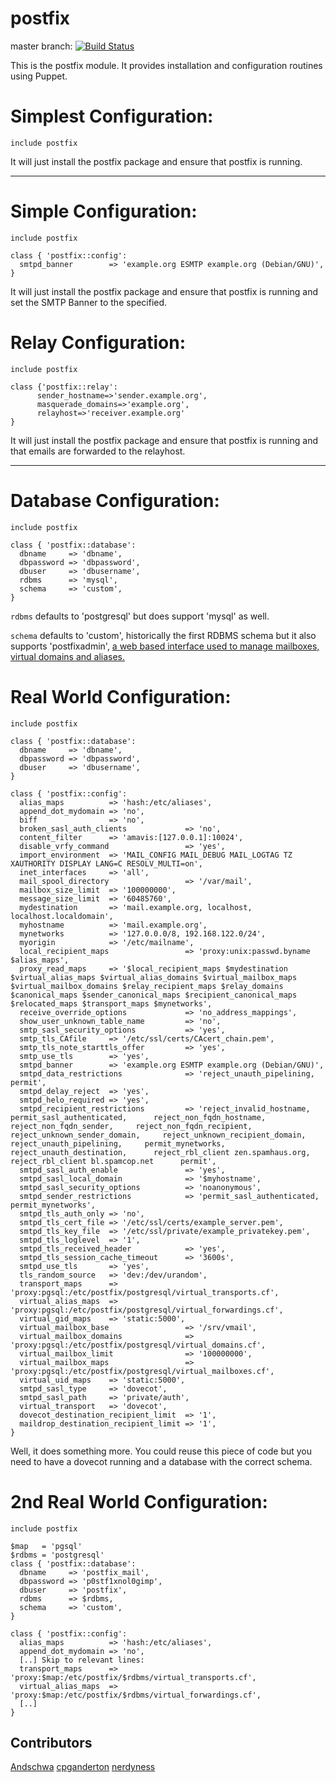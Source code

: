 # postfix #

master branch: [![Build Status](https://secure.travis-ci.org/mjhas/postfix.png?branch=master)](http://travis-ci.org/mjhas/postfix)

This is the postfix module. It provides installation and configuration routines using Puppet.

Simplest Configuration:
=============


    include postfix


It will just install the postfix package and ensure that postfix is running.

---------------------------------------

Simple Configuration:
=============


    include postfix

    class { 'postfix::config':
      smtpd_banner        => 'example.org ESMTP example.org (Debian/GNU)',
    }

It will just install the postfix package and ensure that postfix is running and set the SMTP Banner to the specified.


Relay Configuration:
=============


    include postfix

    class {'postfix::relay':
          sender_hostname=>'sender.example.org',
          masquerade_domains=>'example.org',
          relayhost=>'receiver.example.org'
    }


It will just install the postfix package and ensure that postfix is running and that emails are forwarded to the relayhost.

---------------------------------------

Database Configuration:
=============


    include postfix

    class { 'postfix::database':
      dbname     => 'dbname',
      dbpassword => 'dbpassword',
      dbuser     => 'dbusername',
      rdbms      => 'mysql',
      schema     => 'custom',
    }


`rdbms` defaults to 'postgresql' but does support 'mysql' as well.

`schema` defaults to 'custom', historically the first RDBMS schema but it also supports 'postfixadmin', [a web based interface used to manage mailboxes, virtual domains and aliases.](http://postfixadmin.sourceforge.net/)

Real World Configuration:
=============

    include postfix

    class { 'postfix::database':
      dbname     => 'dbname',
      dbpassword => 'dbpassword',
      dbuser     => 'dbusername',
    }

    class { 'postfix::config':
      alias_maps          => 'hash:/etc/aliases',
      append_dot_mydomain => 'no',
      biff                => 'no',
      broken_sasl_auth_clients             => 'no',
      content_filter      => 'amavis:[127.0.0.1]:10024',
      disable_vrfy_command                 => 'yes',
      import_environment  => 'MAIL_CONFIG MAIL_DEBUG MAIL_LOGTAG TZ XAUTHORITY DISPLAY LANG=C RESOLV_MULTI=on',
      inet_interfaces     => 'all',
      mail_spool_directory                 => '/var/mail',
      mailbox_size_limit  => '100000000',
      message_size_limit  => '60485760',
      mydestination       => 'mail.example.org, localhost, localhost.localdomain',
      myhostname          => 'mail.example.org',
      mynetworks          => '127.0.0.0/8, 192.168.122.0/24',
      myorigin            => '/etc/mailname',
      local_recipient_maps                 => 'proxy:unix:passwd.byname $alias_maps',
      proxy_read_maps     => '$local_recipient_maps $mydestination $virtual_alias_maps $virtual_alias_domains $virtual_mailbox_maps $virtual_mailbox_domains $relay_recipient_maps $relay_domains $canonical_maps $sender_canonical_maps $recipient_canonical_maps $relocated_maps $transport_maps $mynetworks',
      receive_override_options             => 'no_address_mappings',
      show_user_unknown_table_name         => 'no',
      smtp_sasl_security_options           => 'yes',
      smtp_tls_CAfile     => '/etc/ssl/certs/CAcert_chain.pem',
      smtp_tls_note_starttls_offer         => 'yes',
      smtp_use_tls        => 'yes',
      smtpd_banner        => 'example.org ESMTP example.org (Debian/GNU)',
      smtpd_data_restrictions              => 'reject_unauth_pipelining,     permit',
      smtpd_delay_reject  => 'yes',
      smtpd_helo_required => 'yes',
      smtpd_recipient_restrictions         => 'reject_invalid_hostname,     permit_sasl_authenticated,      reject_non_fqdn_hostname,     reject_non_fqdn_sender,     reject_non_fqdn_recipient,      reject_unknown_sender_domain,     reject_unknown_recipient_domain,            reject_unauth_pipelining,     permit_mynetworks,      reject_unauth_destination,      reject_rbl_client zen.spamhaus.org, reject_rbl_client bl.spamcop.net      permit',
      smtpd_sasl_auth_enable               => 'yes',
      smtpd_sasl_local_domain              => '$myhostname',
      smtpd_sasl_security_options          => 'noanonymous',
      smtpd_sender_restrictions            => 'permit_sasl_authenticated, permit_mynetworks',
      smtpd_tls_auth_only => 'no',
      smtpd_tls_cert_file => '/etc/ssl/certs/example_server.pem',
      smtpd_tls_key_file  => '/etc/ssl/private/example_privatekey.pem',
      smtpd_tls_loglevel  => '1',
      smtpd_tls_received_header            => 'yes',
      smtpd_tls_session_cache_timeout      => '3600s',
      smtpd_use_tls       => 'yes',
      tls_random_source   => 'dev:/dev/urandom',
      transport_maps      => 'proxy:pgsql:/etc/postfix/postgresql/virtual_transports.cf',
      virtual_alias_maps  => 'proxy:pgsql:/etc/postfix/postgresql/virtual_forwardings.cf',
      virtual_gid_maps    => 'static:5000',
      virtual_mailbox_base                 => '/srv/vmail',
      virtual_mailbox_domains              => 'proxy:pgsql:/etc/postfix/postgresql/virtual_domains.cf',
      virtual_mailbox_limit                => '100000000',
      virtual_mailbox_maps                 => 'proxy:pgsql:/etc/postfix/postgresql/virtual_mailboxes.cf',
      virtual_uid_maps    => 'static:5000',
      smtpd_sasl_type     => 'dovecot',
      smtpd_sasl_path     => 'private/auth',
      virtual_transport   => 'dovecot',
      dovecot_destination_recipient_limit  => '1',
      maildrop_destination_recipient_limit => '1',
    }


Well, it does something more. You could reuse this piece of code but you need to have a dovecot running and a database with the correct schema.

2nd Real World Configuration:
=============

    include postfix

    $map   = 'pgsql'
    $rdbms = 'postgresql'
    class { 'postfix::database':
      dbname     => 'postfix_mail',
      dbpassword => 'p0stf1xnol0gimp',
      dbuser     => 'postfix',
      rdbms      => $rdbms,
      schema     => 'custom',
    }

    class { 'postfix::config':
      alias_maps          => 'hash:/etc/aliases',
      append_dot_mydomain => 'no',
      [..] Skip to relevant lines:
      transport_maps      => 'proxy:$map:/etc/postfix/$rdbms/virtual_transports.cf',
      virtual_alias_maps  => 'proxy:$map:/etc/postfix/$rdbms/virtual_forwardings.cf',
      [..]
    }

## Contributors

[Andschwa](https://github.com/andschwa)
[cpganderton](https://github.com/cpganderton)
[nerdyness](https://github.com/nerdyness)
